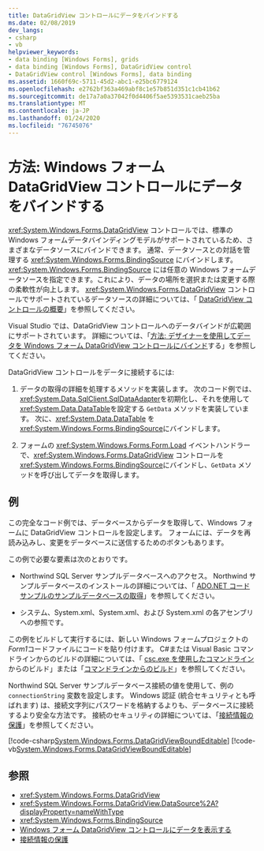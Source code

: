 ```yaml
---
title: DataGridView コントロールにデータをバインドする
ms.date: 02/08/2019
dev_langs:
- csharp
- vb
helpviewer_keywords:
- data binding [Windows Forms], grids
- data binding [Windows Forms], DataGridView control
- DataGridView control [Windows Forms], data binding
ms.assetid: 1660f69c-5711-45d2-abc1-e25bc6779124
ms.openlocfilehash: e2762bf363a469abf8c1e57b851d351c1cb41b62
ms.sourcegitcommit: de17a7a0a37042f0d4406f5ae5393531caeb25ba
ms.translationtype: MT
ms.contentlocale: ja-JP
ms.lasthandoff: 01/24/2020
ms.locfileid: "76745076"
---
```

# <a name="how-to-bind-data-to-the-windows-forms-datagridview-control"></a>方法: Windows フォーム DataGridView コントロールにデータをバインドする

<xref:System.Windows.Forms.DataGridView> コントロールでは、標準の Windows フォームデータバインディングモデルがサポートされているため、さまざまなデータソースにバインドできます。 通常、データソースとの対話を管理する <xref:System.Windows.Forms.BindingSource> にバインドします。 <xref:System.Windows.Forms.BindingSource> には任意の Windows フォームデータソースを指定できます。これにより、データの場所を選択または変更する際の柔軟性が向上します。 <xref:System.Windows.Forms.DataGridView> コントロールでサポートされているデータソースの詳細については、「 [DataGridView コントロールの概要](datagridview-control-overview-windows-forms.md)」を参照してください。  

Visual Studio では、DataGridView コントロールへのデータバインドが広範囲にサポートされています。 詳細については、「[方法: デザイナーを使用してデータを Windows フォーム DataGridView コントロールにバインド](bind-data-to-the-datagrid-using-the-designer.md)する」を参照してください。  

DataGridView コントロールをデータに接続するには:

1. データの取得の詳細を処理するメソッドを実装します。 次のコード例では、<xref:System.Data.SqlClient.SqlDataAdapter>を初期化し、それを使用して <xref:System.Data.DataTable>を設定する `GetData` メソッドを実装しています。 次に、<xref:System.Data.DataTable> を <xref:System.Windows.Forms.BindingSource>にバインドします。 

2. フォームの <xref:System.Windows.Forms.Form.Load> イベントハンドラーで、<xref:System.Windows.Forms.DataGridView> コントロールを <xref:System.Windows.Forms.BindingSource>にバインドし、`GetData` メソッドを呼び出してデータを取得します。  

## <a name="example"></a>例

この完全なコード例では、データベースからデータを取得して、Windows フォームに DataGridView コントロールを設定します。 フォームには、データを再読み込みし、変更をデータベースに送信するためのボタンもあります。  

この例で必要な要素は次のとおりです。 

- Northwind SQL Server サンプルデータベースへのアクセス。 Northwind サンプルデータベースのインストールの詳細については、「 [ADO.NET コードサンプルのサンプルデータベースの取得](../../data/adonet/sql/linq/downloading-sample-databases.md)」を参照してください。 

- システム、System.xml、System.xml、および System.xml の各アセンブリへの参照です。  

この例をビルドして実行するには、新しい Windows フォームプロジェクトの*Form1*コードファイルにコードを貼り付けます。 C#または Visual Basic コマンドラインからのビルドの詳細については、「 [csc.exe を使用したコマンドライン](../../../csharp/language-reference/compiler-options/command-line-building-with-csc-exe.md)からのビルド」または「[コマンドラインからのビルド](../../../visual-basic/reference/command-line-compiler/building-from-the-command-line.md)」を参照してください。  
  
Northwind SQL Server サンプルデータベース接続の値を使用して、例の `connectionString` 変数を設定します。 Windows 認証 (統合セキュリティとも呼ばれます) は、接続文字列にパスワードを格納するよりも、データベースに接続するより安全な方法です。 接続のセキュリティの詳細については、「[接続情報の保護](../../data/adonet/protecting-connection-information.md)」を参照してください。  

[!code-csharp[System.Windows.Forms.DataGridViewBoundEditable](~/samples/snippets/csharp/VS_Snippets_Winforms/System.Windows.Forms.DataGridViewBoundEditable/CS/datagridviewboundeditable.cs)]
[!code-vb[System.Windows.Forms.DataGridViewBoundEditable](~/samples/snippets/visualbasic/VS_Snippets_Winforms/System.Windows.Forms.DataGridViewBoundEditable/VB/datagridviewboundeditable.vb)]  
  
## <a name="see-also"></a>参照

- <xref:System.Windows.Forms.DataGridView>
- <xref:System.Windows.Forms.DataGridView.DataSource%2A?displayProperty=nameWithType>
- <xref:System.Windows.Forms.BindingSource>
- [Windows フォーム DataGridView コントロールにデータを表示する](displaying-data-in-the-windows-forms-datagridview-control.md)
- [接続情報の保護](../../data/adonet/protecting-connection-information.md)
